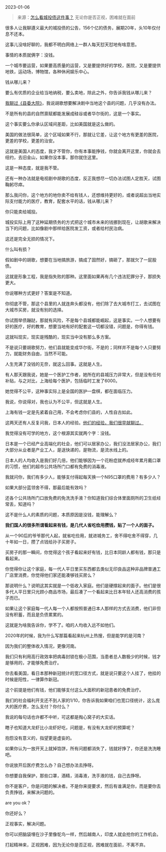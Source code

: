 2023-01-06

> 来源：[怎么看城投债这件事？](http://mp.weixin.qq.com/s?__biz=MzU3NDc5Nzc0NQ==&mid=2247522059&idx=1&sn=13084eea8f1230c9578561298024a7f9&chksm=fd2e35d5ca59bcc3dd30919fe485722e8d8088a868b08bb15c157812664aefc50a6696fa8df8&scene=27#wechat_redirect)
> 无论你是否正视，困难就在面前

很多人让我聊遵义最大的城投债的公告，156个亿的债务，展期20年，头10年仅付息不还本。  

这事儿没啥好聊的，我都不明白网络上一群人每天怼天怼地有啥意思。  

事情的本质就俩字：没钱。  

一个城市要运营，如果要高质量的运营，又是要提供好的学校，医院，又是要提供地铁，运动场，博物馆，各种休闲娱乐中心。

钱从哪儿来？  

要么有优质的企业给当地纳税，要么卖地，除此之外，你告诉我钱从哪儿来？  

[我聊过《县委大院》](https://mp.weixin.qq.com/s?__biz=MzU0MjYwNDU2Mw==&mid=2247509249&idx=1&sn=060abcabee1f809aa09ff7c096a2f20b&chksm=fb1ac97dcc6d406b93cc9484559575645d934a673eab35b75351daf6bbd6410e32c7a9519d23&token=1114501252&lang=zh_CN&scene=21#wechat_redirect)，我说胡歌想要解决剧中当地这个县的问题，几乎没有办法。  

不是所有的县的自然禀赋都能发展成硅谷或者华尔街的，这是一个事实。  

这个事实要么你承认区域间差距，比如美国就是这么做的。  

美国的做法很简单，这个区域如果不行，那就让它差，让这个地方有更差的医院，更差的学校，更差的治安。  

这就是美国人的态度，我才不管你，你有本事能挣钱，你就会离开这里，你就会去纽约，去旧金山，如果你没本事，那你就住这里。

这是一种态度，就是我不管。  

还有一种办法就是电视剧中胡歌的态度，反正我想尽一切办法试图人定胜天，试图鞠躬尽瘁。  

那么我问你，这个地方的地你卖不给有钱人，还想维持更好的，或者说超出当地实际支付能力的医疗，教育，配套水平的话，钱从哪儿来？

你只能卖给城投。

城投实际上用了这种延期债务的方式把这个城市未来的钱挪到现在，让胡歌来解决当下的问题，比如像剧中那样给医院发工资，或者给村民治病。  

这还是完全无损的情况下。  

什么叫有损？  

假如剧中的胡歌，想要在当地搞旅游，搞成了固然好，搞砸了，那就欠了一屁股债。

这就是形象工程，我是指失败的那种。这里面如果再有几个违法犯罪分子，那损失更大。  

你说哪种方式更好？答案是不知道。  

你彻底不管，那这个县里的人就连奔头都没有，他们除了去大城市打工，去试图在大城市买房，就没有别的选择。  

你试图举债蹦跶，那就有风险，不是每个县城都能崛起，这是事实。一个人想要有好的医疗，好的教育，想要当地有好的配套这一切都没错，问题是，你得有钱。

这就叫现实，现实是残酷的，现实当中没有那么多方案。

不是说只要胡歌努力，他们县就能变成华尔街，不是的；同样并不是每个人只要努力，就能财务自由，当然不可能。  

人生充满了没钱的无奈，就这么回事。这就是人生。  

有人那天跟我说，她是一个医护工作者，她所在的县城压力非常大，但是没有任何补贴，与之对比，上海给每个医护，包括临时工发了6000。  

她觉得不公平，这种事实际上是全国的医护一盘棋，都在面临压力。

我说，你说得对，我也认为不公平，但这就是人生。

上海有钱一定是先紧着自己用，不会考虑你们县的，人性自古如此。  

这两天还有人反复问我，日本人的经验。[他们的经验，我们很早就聊过。](http://mp.weixin.qq.com/s?__biz=MzU3NDc5Nzc0NQ==&mid=2247521923&idx=2&sn=25d46dab4c0348a01d7fc5fb358aabd1&chksm=fd2e345dca59bd4b93732749f911eb112e28a47a988214ec71380b362ce747682022d3e0e6d4&scene=21#wechat_redirect)

我觉得没有可学的地方，这个根源其实就两个字：没钱。

日本是一个已经产业高端化的社会，他们可以居家办公，我们没法居家办公，我们大部分从业者是产业工人，是送快递的，是物流，是流水线上的。

日本人的人均收入是我们好几倍，他们能够因为一个花粉症就养成经年累月戴口罩的习惯，他们的超市公共场所门口都有免费的消毒液。

我就问你，我们有多少人，能够支付得起每天换一个N95口罩的费用？有多少人？

如果大部分蓝领舍不得，那最后能有效吗？

还各个公共场所门口放免费的免洗洗手液？你知道我们综合体里面厕所的卫生纸经常丢，知道吗？

这不是什么人的素质的问题，本质原因是没钱，能理解么？

 **我们国人的很多所谓看起来有钱，是几代人省吃俭用攒钱，贴了一个人的面子。**

从一个90后的爷爷那代人起，就省吃俭用，就进城务工，舍不得吃舍不得穿，几十年如一日，攒了点钱给孙子买房子。

买房子的那一瞬间，你觉得这个孩子看起来好有钱，比日本同龄人都有钱，那只是看起来。

你觉得你让这个家庭，每一代人平日里买东西都去类似无印良品这种非品牌普通工厂店里消费，你觉得他们家还能凑够钱买房么？

那说明什么？说明这其实就是一个低收入家庭。他们是硬撑起来的面子。他们是很多代人平日里只光顾小商品市场，最后凑了一个看起来比日本年轻人还高消费的孩子而已。

如果让这个家庭每一代人每一个人都按照普通日本人那样的方式去消费，他们非但没有积蓄，而且是负债累累的。

这就是为啥我告诉你，学不了。咱的人均收入远不如他们。

2020年的时候，我为什么写那篇看起来杭州上热搜，但是能学的是河南？

因为我们的整体收入情况，更像河南。

我们只有利用高行政效率把病毒封锁在极小范围，当患者总人数极少的时候，钱才是够用的，才能够免费治疗。  

你去看美国，看日本那种新冠统计的宽口径方式，就是说只要这个人挂了，他挂的时候是阳性，一律算作新冠。  

这个前提是他们有钱，他们能够支付这么大面积的新冠患者的免费治疗。

我们的社会福利开支还不到人家的1/10，你告诉我如果咱们也宽口径统计，这么庞大的医疗费，怎么支付？你付么？  

我说的每句话也许都不中听，可这都是掏心窝子的大实话。  

瞎子也知道大龙虾比小龙虾好吃，问题是，有没有大龙虾的预算呢？  

抱怨没有意义的，指望更是虚妄的。  

如果你认为一放开天上就掉馅饼，所有问题都消失了，钱就好挣了，你还是洗洗睡吧。

你说放开后医疗费怎么办？自己想办法去挣呀。  

你想要自我保护，那些口罩，酒精，消毒液，洗手液的钱，自己去挣呀。  

你不是客户，你是问题的解决者。不是你来提要求，然后有谁满足你，而是要你去负责挣钱，来解决问题的。  

are you ok？

你还好么？

正视事实，解决问题。  

你可以把脑袋埋在沙子里像鸵鸟一样，然后越南人，印度人就会抢你的工作机会。

打起精神来，正视困难，因为无论你是否正视，困难就在面前，不离不弃。

